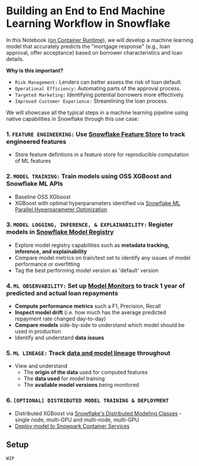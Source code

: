 # Building an End to End Machine Learning Workflow in Snowflake

In this Notebook ([on Container Runtime](https://docs.snowflake.com/developer-guide/snowflake-ml/notebooks-on-spcs)), we will develop a machine learning model that accurately predicts the "mortgage response" (e.g., loan approval, offer acceptance) based on borrower characteristics and loan details.

**Why is this important?**

- `Risk Management:` Lenders can better assess the risk of loan default.
- `Operational Efficiency:` Automating parts of the approval process.
- `Targeted Marketing:` Identifying potential borrowers more effectively.
- `Improved Customer Experience:` Streamlining the loan process.

We will showcase all the typical steps in a machine learning pipeline using native capabilities in Snowflake through this use case:

### 1. `FEATURE ENGINEERING:` Use [Snowflake Feature Store](https://docs.snowflake.com/en/developer-guide/snowflake-ml/feature-store/overview) to track engineered features
- Store feature defintions in a feature store for reproducible computation of ML features
      
### 2. `MODEL TRAINING:` Train models using OSS XGBoost and Snowflake ML APIs
- Baseline OSS XGboost
- XGBoost with optimal hyperparameters identified via [Snowflake ML Parallel Hyperparameter Optimization](https://docs.snowflake.com/en/developer-guide/snowflake-ml/container-hpo)

### 3. `MODEL LOGGING, INFERENCE, & EXPLAINABILITY:` Register models in [Snowflake Model Registry](https://docs.snowflake.com/en/developer-guide/snowflake-ml/model-registry/overview)
- Explore model registry capabilities such as **metadata tracking, inference, and explainability**
- Compare model metrics on train/test set to identify any issues of model performance or overfitting
- Tag the best performing model version as 'default' version

### 4. `ML OBSERVABILITY:` Set up [Model Monitors](https://docs.snowflake.com/en/developer-guide/snowflake-ml/model-registry/model-observability) to track 1 year of predicted and actual loan repayments
- **Compute performance metrics** such a F1, Precision, Recall
- **Inspect model drift** (i.e. how much has the average predicted repayment rate changed day-to-day)
- **Compare models** side-by-side to understand which model should be used in production
- Identify and understand **data issues**

### 5. `ML LINEAGE:` Track [data and model lineage](https://docs.snowflake.com/en/user-guide/ui-snowsight-lineage#ml-lineage) throughout
- View and understand
  - The **origin of the data** used for computed features
  - The **data used** for model training
  - The **available model versions** being monitored

### 6. `[OPTIONAL] DISTRIBUTED MODEL TRAINING & DEPLOYMENT`
- Distributed XGBoost via [Snowflake's Distributed Modeling Classes](https://docs.snowflake.com/en/developer-guide/snowpark-ml/reference/latest/modeling_distributors) - single node, multi-GPU and multi-node, multi-GPU
- [Deploy model to Snowpark Container Services](https://docs.snowflake.com/en/developer-guide/snowflake-ml/model-registry/container) 

## Setup
```sql
WIP
```